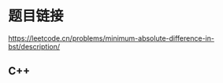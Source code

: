 # 题目链接

https://leetcode.cn/problems/minimum-absolute-difference-in-bst/description/

## C++

```cpp

```